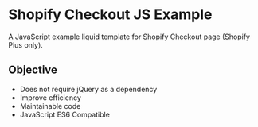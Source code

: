 # Shopify Checkout JS Example

A JavaScript example liquid template for Shopify Checkout page (Shopify Plus only).

## Objective

- Does not require jQuery as a dependency
- Improve efficiency
- Maintainable code
- JavaScript ES6 Compatible
